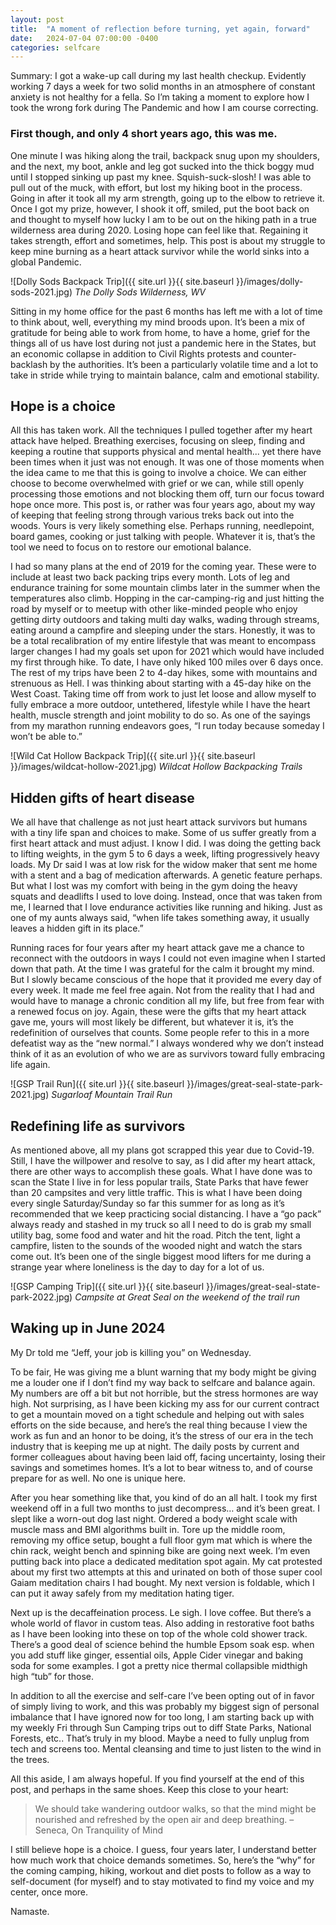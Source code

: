 ```yaml
---
layout: post
title:  "A moment of reflection before turning, yet again, forward"
date:   2024-07-04 07:00:00 -0400
categories: selfcare
---
```

Summary: I got a wake-up call during my last health checkup. Evidently working 7 days a week for two solid months in an atmosphere of constant anxiety is not healthy for a fella. So I’m taking a moment to explore how I took the wrong fork during The Pandemic and how I am course correcting.
<!--more-->

### First though, and only 4 short years ago, this was me.
One minute I was hiking along the trail, backpack snug upon my shoulders, and the next, my boot, ankle and leg got sucked into the thick boggy mud until I stopped sinking up past my knee. Squish-suck-slosh! I was able to pull out of the muck, with effort, but lost my hiking boot in the process. Going in after it took all my arm strength, going up to the elbow to retrieve it. Once I got my prize, however, I shook it off, smiled, put the boot back on and thought to myself how lucky I am to be out on the hiking path in a true wilderness area during 2020. Losing hope can feel like that. Regaining it takes strength, effort and sometimes, help. This post is about my struggle to keep mine burning as a heart attack survivor while the world sinks into a global Pandemic.

![Dolly Sods Backpack Trip]({{ site.url }}{{ site.baseurl }}/images/dolly-sods-2021.jpg)
*The Dolly Sods Wilderness, WV*

Sitting in my home office for the past 6 months has left me with a lot of time to think about, well, everything my mind broods upon. It’s been a mix of gratitude for being able to work from home, to have a home, grief for the things all of us have lost during not just a pandemic here in the States, but an economic collapse in addition to Civil Rights protests and counter-backlash by the authorities. It’s been a particularly volatile time and a lot to take in stride while trying to maintain balance, calm and emotional stability. 

## Hope is a choice
All this has taken work. All the techniques I pulled together after my heart attack have helped. Breathing exercises, focusing on sleep, finding and keeping a routine that supports physical and mental health... yet there have been times when it just was not enough. It was one of those moments when the idea came to me that this is going to involve a choice. We can either choose to become overwhelmed with grief or we can, while still openly processing those emotions and not blocking them off, turn our focus toward hope once more. This post is, or rather was four years ago, about my way of keeping that feeling strong through various treks back out into the woods. Yours is very likely something else. Perhaps running, needlepoint, board games, cooking or just talking with people. Whatever it is, that’s the tool we need to focus on to restore our emotional balance.

I had so many plans at the end of 2019 for the coming year. These were to include at least two back packing trips every month. Lots of leg and endurance training for some mountain climbs later in the summer when the temperatures also climb. Hopping in the car-camping-rig and just hitting the road by myself or to meetup with other like-minded people who enjoy getting dirty outdoors and taking multi day walks, wading through streams, eating around a campfire and sleeping under the stars. Honestly, it was to be a total recalibration of my entire lifestyle that was meant to encompass larger changes I had my goals set upon for 2021 which would have included my first through hike. To date, I have only hiked 100 miles over 6 days once. The rest of my trips have been 2 to 4-day hikes, some with mountains and strenuous as Hell. I was thinking about starting with a 45-day hike on the West Coast. Taking time off from work to just let loose and allow myself to fully embrace a more outdoor, untethered, lifestyle while I have the heart health, muscle strength and joint mobility to do so. As one of the sayings from my marathon running endeavors goes, “I run today because someday I won’t be able to.”

![Wild Cat Hollow Backpack Trip]({{ site.url }}{{ site.baseurl }}/images/wildcat-hollow-2021.jpg)
*Wildcat Hollow Backpacking Trails*

## Hidden gifts of heart disease
We all have that challenge as not just heart attack survivors but humans with a tiny life span and choices to make. Some of us suffer greatly from a first heart attack and must adjust. I know I did. I was doing the getting back to lifting weights, in the gym 5 to 6 days a week, lifting progressively heavy loads. My Dr said I was at low risk for the widow maker that sent me home with a stent and a bag of medication afterwards. A genetic feature perhaps. But what I lost was my comfort with being in the gym doing the heavy squats and deadlifts I used to love doing. Instead, once that was taken from me, I learned that I love endurance activities like running and hiking. Just as one of my aunts always said, “when life takes something away, it usually leaves a hidden gift in its place.”

Running races for four years after my heart attack gave me a chance to reconnect with the outdoors in ways I could not even imagine when I started down that path. At the time I was grateful for the calm it brought my mind. But I slowly became conscious of the hope that it provided me every day of every week. It made me feel free again. Not from the reality that I had and would have to manage a chronic condition all my life, but free from fear with a renewed focus on joy. Again, these were the gifts that my heart attack gave me, yours will most likely be different, but whatever it is, it’s the redefinition of ourselves that counts. Some people refer to this in a more defeatist way as the “new normal.” I always wondered why we don’t instead think of it as an evolution of who we are as survivors toward fully embracing life again.

![GSP Trail Run]({{ site.url }}{{ site.baseurl }}/images/great-seal-state-park-2021.jpg)
*Sugarloaf Mountain Trail Run*

## Redefining life as survivors
As mentioned above, all my plans got scrapped this year due to Covid-19. Still, I have the willpower and resolve to say, as I did after my heart attack, there are other ways to accomplish these goals. What I have done was to scan the State I live in for less popular trails, State Parks that have fewer than 20 campsites and very little traffic. This is what I have been doing every single Saturday/Sunday so far this summer for as long as it’s recommended that we keep practicing social distancing. I have a “go pack” always ready and stashed in my truck so all I need to do is grab my small utility bag, some food and water and hit the road. Pitch the tent, light a campfire, listen to the sounds of the wooded night and watch the stars come out. It’s been one of the single biggest mood lifters for me during a strange year where loneliness is the day to day for a lot of us.

![GSP Camping Trip]({{ site.url }}{{ site.baseurl }}/images/great-seal-state-park-2022.jpg)
*Campsite at Great Seal on the weekend of the trail run*

## Waking up in June 2024
My Dr told me “Jeff, your job is killing you” on Wednesday.

To be fair, He was giving me a blunt warning that my body might be giving me a louder one if I don’t find my way back to selfcare and balance again. My numbers are off a bit but not horrible, but the stress hormones are way high. Not surprising, as I have been kicking my ass for our current contract to get a mountain moved on a tight schedule and helping out with sales efforts on the side because, and here’s the real thing because I view the work as fun and an honor to be doing, it’s the stress of our era in the tech industry that is keeping me up at night. The daily posts by current and former colleagues about having been laid off, facing uncertainty, losing their savings and sometimes homes. It’s a lot to bear witness to, and of course prepare for as well. No one is unique here.

After you hear something like that, you kind of do an all halt. I took my first weekend off in a full two months to just decompress… and it’s been great. I slept like a worn-out dog last night. Ordered a body weight scale with muscle mass and BMI algorithms built in. Tore up the middle room, removing my office setup, bought a full floor gym mat which is where the chin rack, weight bench and spinning bike are going next week. I’m even putting back into place a dedicated meditation spot again. My cat protested about my first two attempts at this and urinated on both of those super cool Gaiam meditation chairs I had bought. My next version is foldable, which I can put it away safely from my meditation hating tiger.

Next up is the decaffeination process. Le sigh. I love coffee. But there’s a whole world of flavor in custom teas. Also adding in restorative foot baths as I have been looking into these on top of the whole cold shower track. There’s a good deal of science behind the humble Epsom soak esp. when you add stuff like ginger, essential oils, Apple Cider vinegar and baking soda for some examples. I got a pretty nice thermal collapsible midthigh high “tub” for those. 

In addition to all the exercise and self-care I’ve been opting out of in favor of simply living to work, and this was probably my biggest sign of personal imbalance that I have ignored now for too long, I am starting back up with my weekly Fri through Sun Camping trips out to diff State Parks, National Forests, etc.. That’s truly in my blood. Maybe a need to fully unplug from tech and screens too. Mental cleansing and time to just listen to the wind in the trees.

All this aside, I am always hopeful. If you find yourself at the end of this post, and perhaps in the same shoes. Keep this close to your heart:
> We should take wandering outdoor walks, so that the mind might be nourished and refreshed by the open air and deep breathing. – Seneca, On Tranquility of Mind

I still believe hope is a choice. I guess, four years later, I understand better how much work that choice demands sometimes. So, here’s the “why” for the coming camping, hiking, workout and diet posts to follow as a way to self-document (for myself) and to stay motivated to find my voice and my center, once more.

Namaste.